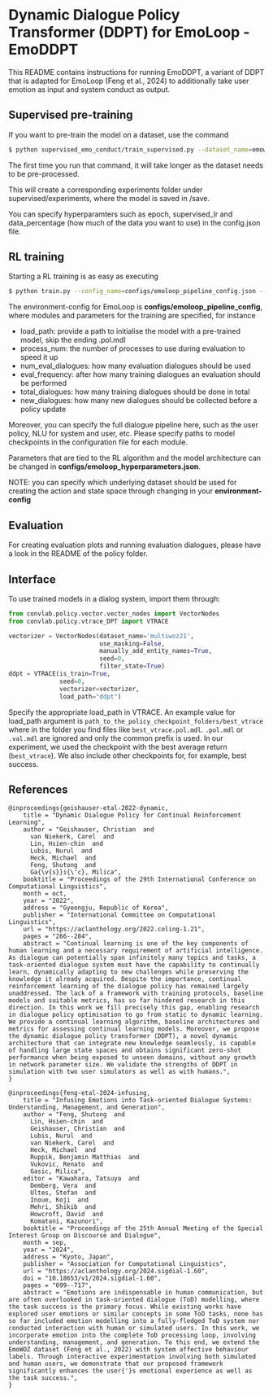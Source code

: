 # Dynamic Dialogue Policy Transformer (DDPT) for EmoLoop - EmoDDPT

This README contains instructions for running EmoDDPT, a variant of DDPT that is adapted for EmoLoop (Feng et al., 2024) to additionally take user emotion as input and system conduct as output.

## Supervised pre-training

If you want to pre-train the model on a dataset, use the command

```sh
$ python supervised_emo_conduct/train_supervised.py --dataset_name=emowoz --seed=SEED --model_path="" --user_emotion
```

The first time you run that command, it will take longer as the dataset needs to be pre-processed.

This will create a corresponding experiments folder under supervised/experiments, where the model is saved in /save.

You can specify hyperparamters such as epoch, supervised_lr and data_percentage (how much of the data you want to use) in the config.json file.

## RL training

Starting a RL training is as easy as executing

```sh
$ python train.py --config_name=configs/emoloop_pipeline_config.json --hyperparameter=configs/emoloop_hyperparameters.json --seed=SEED
```

The environment-config for EmoLoop is **configs/emoloop_pipeline_config**, where modules and parameters for the training are specified, for instance

- load_path: provide a path to initialise the model with a pre-trained model, skip the ending .pol.mdl
- process_num: the number of processes to use during evaluation to speed it up
- num_eval_dialogues: how many evaluation dialogues should be used
- eval_frequency: after how many training dialogues an evaluation should be performed
- total_dialogues: how many training dialogues should be done in total
- new_dialogues: how many new dialogues should be collected before a policy update

Moreover, you can specify the full dialogue pipeline here, such as the user policy, NLU for system and user, etc. Please specify paths to model checkpoints in the configuration file for each module.

Parameters that are tied to the RL algorithm and the model architecture can be changed in **configs/emoloop_hyperparameters.json**.

NOTE: you can specify which underlying dataset should be used for creating the action and state space through changing in your **environment-config**


## Evaluation

For creating evaluation plots and running evaluation dialogues, please have a look in the README of the policy folder.

## Interface

To use trained models in a dialog system, import them through:

```python
from convlab.policy.vector.vector_nodes import VectorNodes
from convlab.policy.vtrace_DPT import VTRACE

vectorizer = VectorNodes(dataset_name='multiwoz21',
                         use_masking=False,
                         manually_add_entity_names=True,
                         seed=0,
                         filter_state=True)
ddpt = VTRACE(is_train=True,
              seed=0,
              vectorizer=vectorizer,
              load_path="ddpt")
```
Specify the appropriate load_path in VTRACE. An example value for load_path argument is `path_to_the_policy_checkpoint_folders/best_vtrace` where in the folder you find files like `best_vtrace.pol.mdl`. `.pol.mdl` or `.val.mdl` are ignored and only the common prefix is used. In our experiment, we used the checkpoint with the best average return (`best_vtrace`). We also include other checkpoints for, for example, best success.

## References

```
@inproceedings{geishauser-etal-2022-dynamic,
    title = "Dynamic Dialogue Policy for Continual Reinforcement Learning",
    author = "Geishauser, Christian  and
      van Niekerk, Carel  and
      Lin, Hsien-chin  and
      Lubis, Nurul  and
      Heck, Michael  and
      Feng, Shutong  and
      Ga{\v{s}}i{\'c}, Milica",
    booktitle = "Proceedings of the 29th International Conference on Computational Linguistics",
    month = oct,
    year = "2022",
    address = "Gyeongju, Republic of Korea",
    publisher = "International Committee on Computational Linguistics",
    url = "https://aclanthology.org/2022.coling-1.21",
    pages = "266--284",
    abstract = "Continual learning is one of the key components of human learning and a necessary requirement of artificial intelligence. As dialogue can potentially span infinitely many topics and tasks, a task-oriented dialogue system must have the capability to continually learn, dynamically adapting to new challenges while preserving the knowledge it already acquired. Despite the importance, continual reinforcement learning of the dialogue policy has remained largely unaddressed. The lack of a framework with training protocols, baseline models and suitable metrics, has so far hindered research in this direction. In this work we fill precisely this gap, enabling research in dialogue policy optimisation to go from static to dynamic learning. We provide a continual learning algorithm, baseline architectures and metrics for assessing continual learning models. Moreover, we propose the dynamic dialogue policy transformer (DDPT), a novel dynamic architecture that can integrate new knowledge seamlessly, is capable of handling large state spaces and obtains significant zero-shot performance when being exposed to unseen domains, without any growth in network parameter size. We validate the strengths of DDPT in simulation with two user simulators as well as with humans.",
}

@inproceedings{feng-etal-2024-infusing,
    title = "Infusing Emotions into Task-oriented Dialogue Systems: Understanding, Management, and Generation",
    author = "Feng, Shutong  and
      Lin, Hsien-chin  and
      Geishauser, Christian  and
      Lubis, Nurul  and
      van Niekerk, Carel  and
      Heck, Michael  and
      Ruppik, Benjamin Matthias  and
      Vukovic, Renato  and
      Gasic, Milica",
    editor = "Kawahara, Tatsuya  and
      Demberg, Vera  and
      Ultes, Stefan  and
      Inoue, Koji  and
      Mehri, Shikib  and
      Howcroft, David  and
      Komatani, Kazunori",
    booktitle = "Proceedings of the 25th Annual Meeting of the Special Interest Group on Discourse and Dialogue",
    month = sep,
    year = "2024",
    address = "Kyoto, Japan",
    publisher = "Association for Computational Linguistics",
    url = "https://aclanthology.org/2024.sigdial-1.60",
    doi = "10.18653/v1/2024.sigdial-1.60",
    pages = "699--717",
    abstract = "Emotions are indispensable in human communication, but are often overlooked in task-oriented dialogue (ToD) modelling, where the task success is the primary focus. While existing works have explored user emotions or similar concepts in some ToD tasks, none has so far included emotion modelling into a fully-fledged ToD system nor conducted interaction with human or simulated users. In this work, we incorporate emotion into the complete ToD processing loop, involving understanding, management, and generation. To this end, we extend the EmoWOZ dataset (Feng et al., 2022) with system affective behaviour labels. Through interactive experimentation involving both simulated and human users, we demonstrate that our proposed framework significantly enhances the user{'}s emotional experience as well as the task success.",
}

```